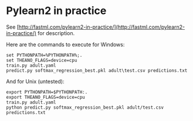 Pylearn2 in practice
====================

See [http://fastml.com/pylearn2-in-practice/](http://fastml.com/pylearn2-in-practice/) for description.

Here are the commands to execute for Windows:

	set PYTHONPATH=%PYTHONPATH%;.
	set THEANO_FLAGS=device=cpu
	train.py adult.yaml
	predict.py softmax_regression_best.pkl adult\test.csv predictions.txt
	
And for Unix (untested):

	export PYTHONPATH=$PYTHONPATH:.
	export THEANO_FLAGS=device=cpu
	train.py adult.yaml
	python predict.py softmax_regression_best.pkl adult/test.csv predictions.txt
